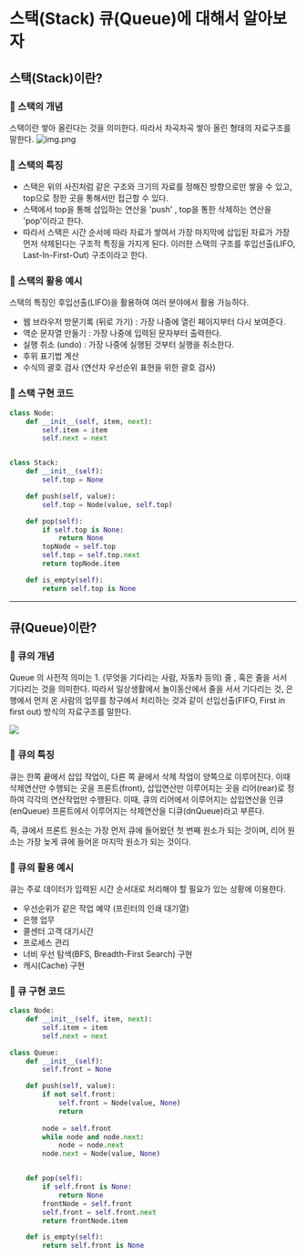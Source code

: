 # 스택(Stack) 큐(Queue)에 대해서 알아보자

##  스택(Stack)이란?
### 📍 스택의 개념

스택이란 쌓아 올린다는 것을 의미한다. 따라서 차곡차곡 쌓아 올린 형태의 자료구조를 말한다.
![img.png](https://img1.daumcdn.net/thumb/R1280x0/?scode=mtistory2&fname=https%3A%2F%2Fblog.kakaocdn.net%2Fdn%2Fby1qnT%2FbtqBE1v1UlX%2FzbnXdYnGAXhMYbcDCca6WK%2Fimg.png)

### 📍 스택의 특징
- 스택은 위의 사진처럼 같은 구조와 크기의 자료를 정해진 방향으로만 쌓을 수 있고, top으로 정한 곳을 통해서만 접근할 수 있다.
- 스택에서 top을 통해 삽입하는 연산을 'push' , top을 통한 삭제하는 연산을 'pop'이라고 한다.
- 따라서 스택은 시간 순서에 따라 자료가 쌓여서 가장 마지막에 삽입된 자료가 가장 먼저 삭제된다는 구조적 특징을 가지게 된다. 이러한 스택의 구조를 후입선출(LIFO, Last-In-First-Out) 구조이라고 한다.

### 📍 스택의 활용 예시

스택의 특징인  후입선출(LIFO)을 활용하여 여러 분야에서 활용 가능하다.
- 웹 브라우저 방문기록 (뒤로 가기) : 가장 나중에 열린 페이지부터 다시 보여준다.
- 역순 문자열 만들기 : 가장 나중에 입력된 문자부터 출력한다.
- 실행 취소 (undo) : 가장 나중에 실행된 것부터 실행을 취소한다.
- 후위 표기법 계산
- 수식의 괄호 검사 (연산자 우선순위 표현을 위한 괄호 검사)

### 📍 스택 구현 코드

```py
class Node:
    def __init__(self, item, next):
        self.item = item
        self.next = next


class Stack:
    def __init__(self):
        self.top = None

    def push(self, value):
        self.top = Node(value, self.top)

    def pop(self):
        if self.top is None:
            return None
        topNode = self.top
        self.top = self.top.next
        return topNode.item

    def is_empty(self):
        return self.top is None

```
___
##  큐(Queue)이란?

### 📌 큐의 개념
Queue 의 사전적 의미는 1. (무엇을 기다리는 사람, 자동차 등의) 줄 , 혹은 줄을 서서 기다리는 것을 의미한다.
따라서 일상생활에서 놀이동산에서 줄을 서서 기다리는 것, 은행에서 먼저 온 사람의 업무를 창구에서 처리하는 것과 같이
선입선출(FIFO, First in first out) 방식의 자료구조를 말한다. 

![](https://img1.daumcdn.net/thumb/R1280x0/?scode=mtistory2&fname=https%3A%2F%2Fblog.kakaocdn.net%2Fdn%2FZce3U%2FbtqBDaOfGU5%2FRc2kR3Puqi3QiQa3o6CPL1%2Fimg.png)

### 📌 큐의 특징

큐는 한쪽 끝에서 삽입 작업이, 다른 쪽 끝에서 삭제 작업이 양쪽으로 이루어진다.
이때 삭제연산만 수행되는 곳을 프론트(front), 삽입연산만 이루어지는 곳을 리어(rear)로 정하여
각각의 연산작업만 수행된다. 이때, 큐의 리어에서 이루어지는 삽입연산을 인큐(enQueue)
프론트에서 이루어지는 삭제연산을 디큐(dnQueue)라고 부른다.

즉, 큐에서 프론트 원소는 가장 먼저 큐에 들어왔던 첫 번째 원소가 되는 것이며, 리어 원소는 가장 늦게 큐에 들어온 마지막 원소가 되는 것이다.

 

### 📌 큐의 활용 예시
큐는 주로 데이터가 입력된 시간 순서대로 처리해야 할 필요가 있는 상황에 이용한다.

- 우선순위가 같은 작업 예약 (프린터의 인쇄 대기열)
- 은행 업무
- 콜센터 고객 대기시간
- 프로세스 관리
- 너비 우선 탐색(BFS, Breadth-First Search) 구현
- 캐시(Cache) 구현
 


### 📍 큐 구현 코드

```py
class Node:
    def __init__(self, item, next):
        self.item = item
        self.next = next

class Queue:
    def __init__(self):
        self.front = None

    def push(self, value):
        if not self.front:
            self.front = Node(value, None)
            return
        
        node = self.front
        while node and node.next:
            node = node.next
        node.next = Node(value, None)


    def pop(self):
        if self.front is None:
            return None
        frontNode = self.front
        self.front = self.front.next
        return frontNode.item

    def is_empty(self):
        return self.front is None

```